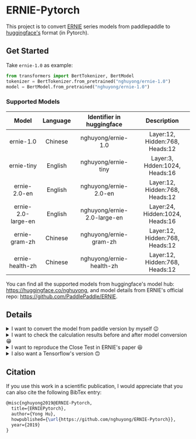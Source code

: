 # ERNIE-Pytorch

This project is to convert [ERNIE](https://github.com/PaddlePaddle/ERNIE) series models from paddlepaddle to [huggingface's](https://github.com/huggingface/pytorch-transformers) format (in Pytorch).

## Get Started
Take `ernie-1.0` as example:
```Python
from transformers import BertTokenizer, BertModel
tokenizer = BertTokenizer.from_pretrained("nghuyong/ernie-1.0")
model = BertModel.from_pretrained("nghuyong/ernie-1.0")
```

### Supported Models
|Model|Language|Identifier in huggingface|Description|
|:---:|:---:|:---:|:---:|
|ernie-1.0|Chinese|nghuyong/ernie-1.0|Layer:12, Hidden:768, Heads:12|
|ernie-tiny|English|nghuyong/ernie-tiny|Layer:3, Hdden:1024, Heads:16|
|ernie-2.0-en|English|nghuyong/ernie-2.0-en|Layer:12, Hidden:768, Heads:12|
|ernie-2.0-large-en|English|nghuyong/ernie-2.0-large-en|Layer:24, Hidden:1024, Heads:16|
|ernie-gram-zh|Chinese|nghuyong/ernie-gram-zh|Layer:12, Hidden:768, Heads:12|
|ernie-health-zh|Chinese|nghuyong/ernie-health-zh|Layer:12, Hidden:768, Heads:12|

You can find all the supported models from huggingface's model hub: https://huggingface.co/nghuyong, 
and model details from ERNIE's official repo: https://github.com/PaddlePaddle/ERNIE.

## Details
<details>
    <summary>I want to convert the model from paddle version by myself 😉</summary>


Cool!!! The following will take `ernie-1.0` as an example to show how to convert.

1. Download the paddle-paddle version ERNIE model from [here](https://github.com/PaddlePaddle/ERNIE#3-%E4%B8%8B%E8%BD%BD%E9%A2%84%E8%AE%AD%E7%BB%83%E6%A8%A1%E5%9E%8B%E5%8F%AF%E9%80%89), move to this project path and unzip the file.
2. ```pip install -r requirements.txt```
3. ```python convert.py```
4. Now, a folder named `convert` will be in the project path, and there will be three files in this folder: `config.json`,`pytorch_model.bin` and `vocab.txt`.
</details>

<details>
    <summary>I want to check the calculation results before and after model conversion 😁</summary>


[PaddlePaddle's Official Quick Start](https://github.com/PaddlePaddle/ERNIE#%E5%BF%AB%E9%80%9F%E4%B8%8A%E6%89%8B)
```Python
#!/usr/bin/env python
# encoding: utf-8
import numpy as np
import paddle.fluid.dygraph as D
from ernie.tokenizing_ernie import ErnieTokenizer
from ernie.modeling_ernie import ErnieModel

D.guard().__enter__() # activate paddle `dygrpah` mode

model = ErnieModel.from_pretrained('ernie-1.0')    # Try to get pretrained model from server, make sure you have network connection
model.eval()
tokenizer = ErnieTokenizer.from_pretrained('ernie-1.0')

ids, _ = tokenizer.encode('hello world')
ids = D.to_variable(np.expand_dims(ids, 0))  # insert extra `batch` dimension
pooled, encoded = model(ids)                 # eager execution
print(pooled.numpy())                        # convert  results to numpy

"""
output:
[[-1.         -1.          0.99479663 -0.99986964 -0.7872066  -1.
  -0.99919444  0.985997   -0.22648102  0.97202295 -0.9994965  -0.982234
  -0.6821966  -0.9998574  -0.83046496 -0.9804977  -1.          0.9999509
  -0.55144966  0.48973152 -1.          1.          0.14248642 -0.71969527
   ...
   0.93848914  0.8418771   1.          0.99999803  0.9800671   0.99886674
   0.9999988   0.99946415  0.9849099   0.9996924  -0.79442227 -0.9999412
   0.99827075  1.         -0.05767363  0.99999857  0.8176171   0.7983498
  -0.14292054  1.         -0.99759513 -0.9999982  -0.99973375 -0.9993742 ]]
"""
```

Use huggingface's Transformer with our converted ERNIE model
````Python
import torch
from transformers import BertTokenizer, BertModel

tokenizer = BertTokenizer.from_pretrained('nghuyong/ernie-1.0')
model = BertModel.from_pretrained('nghuyong/ernie-1.0')
input_ids = torch.tensor([tokenizer.encode("hello world", add_special_tokens=True)])
with torch.no_grad():
    pooled_output = model(input_ids)[1]
    print(pooled_output.numpy())

"""
output:
[[-1.         -1.          0.99479663 -0.99986964 -0.78720796 -1.
  -0.9991946   0.98599714 -0.22648017  0.972023   -0.9994966  -0.9822342
  -0.682196   -0.9998575  -0.83046496 -0.9804982  -1.          0.99995095
  -0.551451    0.48973027 -1.          1.          0.14248991 -0.71969616
   ...
   0.9384899   0.84187615  1.          0.999998    0.9800671   0.99886674
   0.9999988   0.99946433  0.98491037  0.9996923  -0.7944245  -0.99994105
   0.9982707   1.         -0.05766615  0.9999987   0.81761867  0.7983511
  -0.14292456  1.         -0.9975951  -0.9999982  -0.9997338  -0.99937415]]
"""
````
It can be seen that the encoder result of our convert version is the same with the official paddlepaddle's version. 

</details>

<details>
    <summary>I want to reproduce the Close Test in ERNIE's paper 😆</summary>


We will compare ERNIE's result with google's Chinese-BERT, bert-wwm and bert-wwm-ext from [Chinese-BERT-wwm](https://github.com/ymcui/Chinese-BERT-wwm).

```Python
#!/usr/bin/env python
#encoding: utf-8
import torch
from transformers import BertTokenizer, BertForMaskedLM

tokenizer = BertTokenizer.from_pretrained('nghuyong/ernie-1.0')

input_tx = "[CLS] [MASK] [MASK] [MASK] 是中国神魔小说的经典之作，与《三国演义》《水浒传》《红楼梦》并称为中国古典四大名著。[SEP]"
tokenized_text = tokenizer.tokenize(input_tx)
indexed_tokens = tokenizer.convert_tokens_to_ids(tokenized_text)

tokens_tensor = torch.tensor([indexed_tokens])
segments_tensors = torch.tensor([[0] * len(tokenized_text)])

model = BertForMaskedLM.from_pretrained('nghuyong/ernie-1.0')
model.eval()

with torch.no_grad():
    outputs = model(tokens_tensor, token_type_ids=segments_tensors)
    predictions = outputs[0]

predicted_index = [torch.argmax(predictions[0, i]).item() for i in range(0, (len(tokenized_text) - 1))]
predicted_token = [tokenizer.convert_ids_to_tokens([predicted_index[x]])[0] for x in
                   range(1, (len(tokenized_text) - 1))]

print('Predicted token is:', predicted_token)
```

Result
```Latext
input:
[CLS] [MASK] [MASK] [MASK] 是中国神魔小说的经典之作，与《三国演义》《水浒传》《红楼梦》并称为中国古典四大名著。[SEP]
output:
{
    "bert-base": "《 神 》",
    "bert-wwm": "天 神 奇",
    "bert-wwm-ext": "西 游 记",
    "ernie-1.0": "西 游 记"
}
```
</details>

<details>
<summary>I also want a Tensorflow's version 🙃</summary>


We can simply use huggingface's [convert_pytorch_checkpoint_to_tf](https://github.com/huggingface/transformers/blob/master/src/transformers/convert_bert_pytorch_checkpoint_to_original_tf.py) tool to
convert huggingface's pytorch model to tensorflow's version.

```Python
from transformers import BertModel
from transformers.convert_bert_pytorch_checkpoint_to_original_tf import convert_pytorch_checkpoint_to_tf

model = BertModel.from_pretrained('nghuyong/ernie-1.0')
convert_pytorch_checkpoint_to_tf(model=model, ckpt_dir='./tf_convert', model_name='ernie')
```

The above code will generate a `tf_convert` directory with tensorflow's checkpoint.
```bash
└── tf_convert
    ├── checkpoint
    ├── ernie.ckpt.data-00000-of-00001
    ├── ernie.ckpt.index
    └── ernie.ckpt.meta
```
The `config.json` and `vocab.txt` of tensorflow version is the same with huggingface's pytorch version in `convert` directory.

</details>


## Citation

If you use this work in a scientific publication, I would appreciate that you can also cite the following BibTex entry:

```latex
@misc{nghuyong2019@ERNIE-Pytorch,
  title={ERNIEPytorch},
  author={Yong Hu},
  howpublished={\url{https://github.com/nghuyong/ERNIE-Pytorch}},
  year={2019}
}
```














